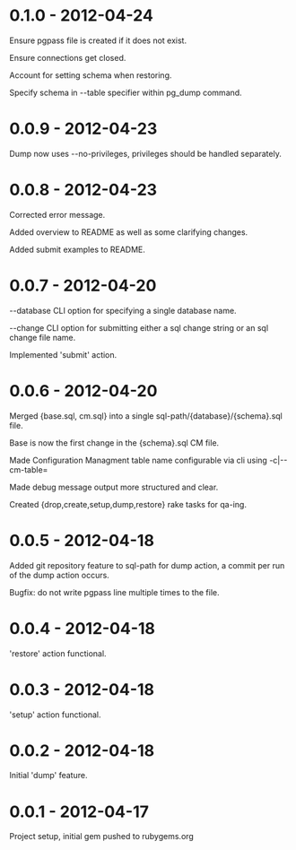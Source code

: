 # 0.1.0 - 2012-04-24

Ensure pgpass file is created if it does not exist.

Ensure connections get closed.

Account for setting schema when restoring.

Specify schema in --table specifier within pg\_dump command.

# 0.0.9 - 2012-04-23

Dump now uses --no-privileges, privileges should be handled separately.

# 0.0.8 - 2012-04-23

Corrected error message.

Added overview to README as well as some clarifying changes.

Added submit examples to README.

# 0.0.7 - 2012-04-20

--database CLI option for specifying a single database name.

--change CLI option for submitting either a sql change string or an sql change
file name.

Implemented 'submit' action.

# 0.0.6 - 2012-04-20

Merged {base.sql, cm.sql} into a single sql-path/{database}/{schema}.sql file.

Base is now the first change in the {schema}.sql CM file.

Made Configuration Managment table name configurable via cli using -c|--cm-table=

Made debug message output more structured and clear.

Created {drop,create,setup,dump,restore} rake tasks for qa-ing.

# 0.0.5 - 2012-04-18

Added git repository feature to sql-path for dump action, a commit per run of
the dump action occurs.

Bugfix: do not write pgpass line multiple times to the file.

# 0.0.4 - 2012-04-18

'restore' action functional.

# 0.0.3 - 2012-04-18

'setup' action functional.

# 0.0.2 - 2012-04-18

Initial 'dump' feature.

# 0.0.1 - 2012-04-17

Project setup, initial gem pushed to rubygems.org
